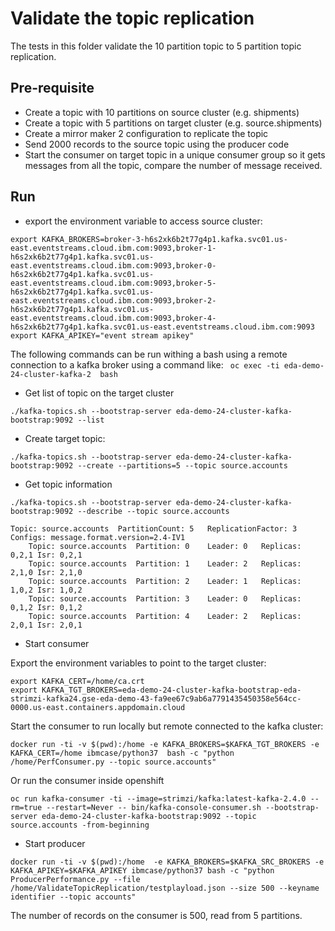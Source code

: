 # Validate the topic replication

The tests in this folder validate the 10 partition topic to 5 partition topic replication.

## Pre-requisite

* Create a topic with 10 partitions on source cluster (e.g. shipments)
* Create a topic with 5 partitions on target cluster (e.g. source.shipments)
* Create a mirror maker 2 configuration to replicate the topic
* Send 2000 records to the source topic using the producer code []()
* Start the consumer on target topic in a unique consumer group so it gets messages from all the topic, compare the number of message received.

## Run

* export the environment variable to access source cluster:

```shell
export KAFKA_BROKERS=broker-3-h6s2xk6b2t77g4p1.kafka.svc01.us-east.eventstreams.cloud.ibm.com:9093,broker-1-h6s2xk6b2t77g4p1.kafka.svc01.us-east.eventstreams.cloud.ibm.com:9093,broker-0-h6s2xk6b2t77g4p1.kafka.svc01.us-east.eventstreams.cloud.ibm.com:9093,broker-5-h6s2xk6b2t77g4p1.kafka.svc01.us-east.eventstreams.cloud.ibm.com:9093,broker-2-h6s2xk6b2t77g4p1.kafka.svc01.us-east.eventstreams.cloud.ibm.com:9093,broker-4-h6s2xk6b2t77g4p1.kafka.svc01.us-east.eventstreams.cloud.ibm.com:9093
export KAFKA_APIKEY="event stream apikey"
```

The following commands can be run withing a bash using a remote connection to a kafka broker using a command like: ` oc exec -ti eda-demo-24-cluster-kafka-2  bash`

* Get list of topic on the target cluster

```
./kafka-topics.sh --bootstrap-server eda-demo-24-cluster-kafka-bootstrap:9092 --list
```

* Create target topic:

`./kafka-topics.sh --bootstrap-server eda-demo-24-cluster-kafka-bootstrap:9092 --create --partitions=5 --topic source.accounts`

* Get topic information

```shell
./kafka-topics.sh --bootstrap-server eda-demo-24-cluster-kafka-bootstrap:9092 --describe --topic source.accounts

Topic: source.accounts	PartitionCount: 5	ReplicationFactor: 3	Configs: message.format.version=2.4-IV1
	Topic: source.accounts	Partition: 0	Leader: 0	Replicas: 0,2,1	Isr: 0,2,1
	Topic: source.accounts	Partition: 1	Leader: 2	Replicas: 2,1,0	Isr: 2,1,0
	Topic: source.accounts	Partition: 2	Leader: 1	Replicas: 1,0,2	Isr: 1,0,2
	Topic: source.accounts	Partition: 3	Leader: 0	Replicas: 0,1,2	Isr: 0,1,2
	Topic: source.accounts	Partition: 4	Leader: 2	Replicas: 2,0,1	Isr: 2,0,1
```


* Start consumer

Export the environment variables to point to the target cluster:

```shell
export KAFKA_CERT=/home/ca.crt
export KAFKA_TGT_BROKERS=eda-demo-24-cluster-kafka-bootstrap-eda-strimzi-kafka24.gse-eda-demo-43-fa9ee67c9ab6a7791435450358e564cc-0000.us-east.containers.appdomain.cloud
```

Start the consumer to run locally but remote connected to the kafka cluster:

```shell
docker run -ti -v $(pwd):/home -e KAFKA_BROKERS=$KAFKA_TGT_BROKERS -e KAFKA_CERT=/home ibmcase/python37  bash -c "python /home/PerfConsumer.py --topic source.accounts"
```

Or run the consumer inside openshift

```
oc run kafka-consumer -ti --image=strimzi/kafka:latest-kafka-2.4.0 --rm=true --restart=Never -- bin/kafka-console-consumer.sh --bootstrap-server eda-demo-24-cluster-kafka-bootstrap:9092 --topic source.accounts -from-beginning
```

* Start producer

```shell
docker run -ti -v $(pwd):/home  -e KAFKA_BROKERS=$KAFKA_SRC_BROKERS -e KAFKA_APIKEY=$KAFKA_APIKEY ibmcase/python37 bash -c "python ProducerPerformance.py --file /home/ValidateTopicReplication/testplayload.json --size 500 --keyname identifier --topic accounts"
```

The number of records on the consumer is 500, read from 5 partitions.
